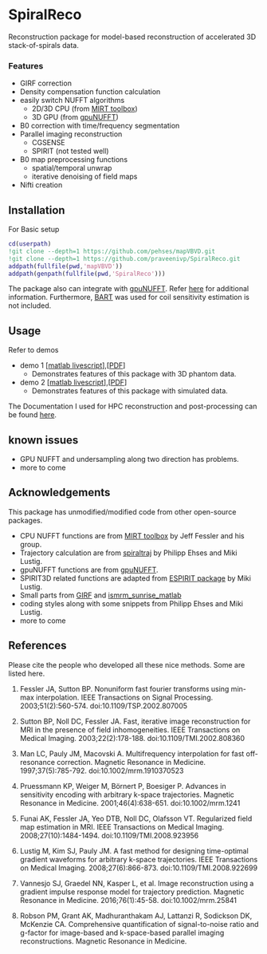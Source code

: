 # SpiralReco
Reconstruction package for model-based reconstruction of accelerated 3D stack-of-spirals data.

### Features
- GIRF correction
- Density compensation function calculation
- easily switch NUFFT algorithms
	- 2D/3D CPU (from [MIRT toolbox](https://web.eecs.umich.edu/~fessler/code/))
	- 3D GPU (from [gpuNUFFT](https://github.com/andyschwarzl/gpuNUFFT.git))
- B0 correction with time/frequency segmentation
- Parallel imaging reconstruction
	- CGSENSE
	- SPIRIT (not tested well)
- B0 map preprocessing functions
	- spatial/temporal unwrap
	- iterative denoising of field maps
- Nifti creation

## Installation
For Basic setup
```matlab
cd(userpath)
!git clone --depth=1 https://github.com/pehses/mapVBVD.git
!git clone --depth=1 https://github.com/praveenivp/SpiralReco.git
addpath(fullfile(pwd,'mapVBVD'))
addpath(genpath(fullfile(pwd,'SpiralReco')))
```

The package also can integrate with [gpuNUFFT](https://github.com/andyschwarzl/gpuNUFFT.git). Refer [here](./NUFFT/readme.md) for additional information. Furthermore, [BART](https://github.com/mrirecon/bart.git) was used for coil sensitivity estimation is not included.  

## Usage
Refer to demos
- demo 1 [[matlab livescript](./demo/demo01_phantomdata.mlx)],[[PDF](./demo/demo01_phantomdata.pdf)]
	- Demonstrates features of this package with 3D phantom data. 
- demo 2 [[matlab livescript](./demo/demo02_Simulation2D.mlx)],[[PDF](./demo/demo02_Simulation2D.pdf)]
	- Demonstrates features of this package with simulated data. 

The Documentation I used for HPC reconstruction and post-processing can be found [here](./doc/ClusterProcessing.md).  

## known issues
- GPU NUFFT and undersampling along two direction has problems.
- more to come

## Acknowledgements 
This package has unmodified/modified code from other open-source packages. 
- CPU NUFFT functions are from [MIRT toolbox](https://web.eecs.umich.edu/~fessler/code/) by Jeff Fessler and his group.
- Trajectory calculation are from [spiraltraj](https://github.com/mrphysics-bonn/spiraltraj.git) by Philipp Ehses and Miki Lustig.
- gpuNUFFT functions are from [gpuNUFFT](https://github.com/andyschwarzl/gpuNUFFT.git).
- SPIRIT3D related functions are adapted from  [ESPIRIT package](http://people.eecs.berkeley.edu/~mlustig/Software.html) by Miki Lustig.
- Small parts from [GIRF](https://github.com/MRI-gradient/GIRF) and [ismrm_sunrise_matlab](https://github.com/hansenms/ismrm_sunrise_matlab.git)
- coding styles along with some snippets from Philipp Ehses and Miki Lustig.
- more to come

## References
Please cite the people who developed all these nice methods. Some are listed here.
1. Fessler JA, Sutton BP. Nonuniform fast fourier transforms using min-max interpolation. IEEE Transactions on Signal Processing. 2003;51(2):560-574. doi:10.1109/TSP.2002.807005

2. Sutton BP, Noll DC, Fessler JA. Fast, iterative image reconstruction for MRI in the presence of field inhomogeneities. IEEE Transactions on Medical Imaging. 2003;22(2):178-188. doi:10.1109/TMI.2002.808360

3. Man LC, Pauly JM, Macovski A. Multifrequency interpolation for fast off-resonance correction. Magnetic Resonance in Medicine. 1997;37(5):785-792. doi:10.1002/mrm.1910370523

4. Pruessmann KP, Weiger M, Börnert P, Boesiger P. Advances in sensitivity encoding with arbitrary k-space trajectories. Magnetic Resonance in Medicine. 2001;46(4):638-651. doi:10.1002/mrm.1241

5. Funai AK, Fessler JA, Yeo DTB, Noll DC, Olafsson VT. Regularized field map estimation in MRI. IEEE Transactions on Medical Imaging. 2008;27(10):1484-1494. doi:10.1109/TMI.2008.923956

6. Lustig M, Kim SJ, Pauly JM. A fast method for designing time-optimal gradient waveforms for arbitrary k-space trajectories. IEEE Transactions on Medical Imaging. 2008;27(6):866-873. doi:10.1109/TMI.2008.922699

7. Vannesjo SJ, Graedel NN, Kasper L, et al. Image reconstruction using a gradient impulse response model for trajectory prediction. Magnetic Resonance in Medicine. 2016;76(1):45-58. doi:10.1002/mrm.25841

9. 	Robson PM, Grant AK, Madhuranthakam AJ, Lattanzi R, Sodickson DK, McKenzie CA. Comprehensive quantification of signal-to-noise ratio and g-factor for image-based and k-space-based parallel imaging reconstructions. Magnetic Resonance in Medicine. 











	
